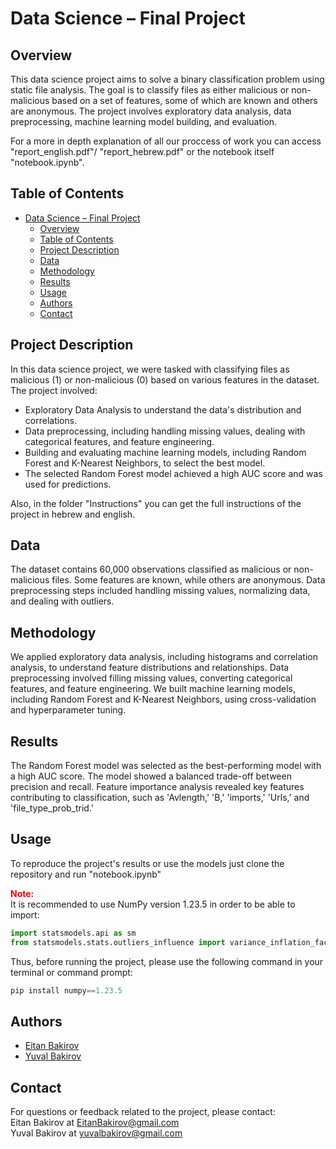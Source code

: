 # Data Science – Final Project

## Overview

This data science project aims to solve a binary classification problem using static file analysis. The goal is to classify files as either malicious or non-malicious based on a set of features, some of which are known and others are anonymous. The project involves exploratory data analysis, data preprocessing, machine learning model building, and evaluation.

For a more in depth explanation of all our proccess of work you can access "report_english.pdf"/ "report_hebrew.pdf" or the notebook itself "notebook.ipynb".

## Table of Contents

- [Data Science – Final Project](#data-science--final-project)
  - [Overview](#overview)
  - [Table of Contents](#table-of-contents)
  - [Project Description](#project-description)
  - [Data](#data)
  - [Methodology](#methodology)
  - [Results](#results)
  - [Usage](#usage)
  - [Authors](#authors)
  - [Contact](#contact)

## Project Description

In this data science project, we were tasked with classifying files as malicious (1) or non-malicious (0) based on various features in the dataset. The project involved:

- Exploratory Data Analysis to understand the data's distribution and correlations.
- Data preprocessing, including handling missing values, dealing with categorical features, and feature engineering.
- Building and evaluating machine learning models, including Random Forest and K-Nearest Neighbors, to select the best model.
- The selected Random Forest model achieved a high AUC score and was used for predictions.

Also, in the folder "Instructions" you can get the full instructions of the project in hebrew and english.

## Data

The dataset contains 60,000 observations classified as malicious or non-malicious files. Some features are known, while others are anonymous. Data preprocessing steps included handling missing values, normalizing data, and dealing with outliers.

## Methodology

We applied exploratory data analysis, including histograms and correlation analysis, to understand feature distributions and relationships. Data preprocessing involved filling missing values, converting categorical features, and feature engineering. We built machine learning models, including Random Forest and K-Nearest Neighbors, using cross-validation and hyperparameter tuning.

## Results

The Random Forest model was selected as the best-performing model with a high AUC score. The model showed a balanced trade-off between precision and recall. Feature importance analysis revealed key features contributing to classification, such as 'Avlength,' 'B,' 'imports,' 'Urls,' and 'file_type_prob_trid.'

## Usage

To reproduce the project's results or use the models just clone the repository and run "notebook.ipynb"

<span style="color:red;"><b>Note:</b></span><br>
It is recommended to use NumPy version 1.23.5 in order to be able to import:

```python
import statsmodels.api as sm
from statsmodels.stats.outliers_influence import variance_inflation_factor 
```

Thus, before running the project, please use the following command in your terminal or command prompt:

```python
pip install numpy==1.23.5
```

## Authors

- [Eitan Bakirov](https://github.com/EitanBakirov)
- [Yuval Bakirov](https://github.com/YuvalBakirov)

## Contact

For questions or feedback related to the project, please contact:<br>
Eitan Bakirov at EitanBakirov@gmail.com <br>
Yuval Bakirov at yuvalbakirov@gmail.com

